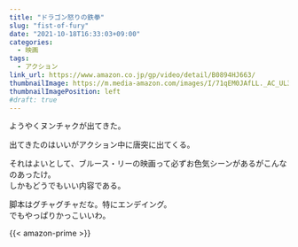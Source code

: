 ```yaml
---
title: "ドラゴン怒りの鉄拳"
slug: "fist-of-fury"
date: "2021-10-18T16:33:03+09:00"
categories:
  - 映画
tags:
  - アクション
link_url: https://www.amazon.co.jp/gp/video/detail/B0894HJ663/
thumbnailImage: https://m.media-amazon.com/images/I/71qEM0JAfLL._AC_UL320_.jpg
thumbnailImagePosition: left
#draft: true
---
```

ようやくヌンチャクが出てきた。
<!--more-->
出てきたのはいいがアクション中に唐突に出てくる。

それはよいとして、ブルース・リーの映画って必ずお色気シーンがあるがこんなのあったけ。  
しかもどうでもいい内容である。

脚本はグチャグチャだな。特にエンデイング。  
でもやっぱりかっこいいわ。

{{< amazon-prime >}}
